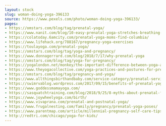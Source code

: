 ```yaml
---
layout: stock
slug: woman-doing-yoga-396133
source: https://www.pexels.com/photo/woman-doing-yoga-396133/
pages:
- https://omstars.com/blog/tag/prenatal-yoga/
- https://www.nanit.com/blog/10-easy-prenatal-yoga-stretches-breathing-exercises-you-can-do-at-home/
- https://colatoday.6amcity.com/prenatal-yoga-moms-find-columbia/
- https://www.lifehack.org/788167/pregnancy-yoga-exercises
- https://toulayoga.com/prenatal-yoga/
- https://omstars.com/blog/tag/yoga-and-pregnancy/
- https://www.donnagerrard.com/blog/2018/7/17/why-prenatal-yoga
- https://omstars.com/blog/tag/yoga-for-pregnancy/
- https://yogalondon.net/monkey/the-important-difference-between-yoga-and-prenatal-yoga/
- https://www.theyogacollective.com/yoga-practices-and-postures-for-pregnancy/
- https://omstars.com/blog/tag/pregnancy-and-yoga/
- https://www.allthingsbirthandbaby.com/service-category/prenatal-services-seattle/fitness-seattle/prenatal-yoga-pilates-seattle/
- https://swimrvablog.wordpress.com/2017/09/15/benefits-of-prenatal-yoga-and-water-fitness/
- https://www.goddessmamayoga.com/
- https://sasquatchtraining.com/blog/2018/9/25/8-myths-about-prenatal-fitness
- https://www.joywheelyoga.com/birth/
- https://www.vivaprana.com/prenatal-and-postnatal-yoga/
- https://www.frugalnesting.com/family/pregnancy/prenatal-yoga-poses/
- https://www.parentmap.com/article/millennial-pregnancy-self-care-tips
- http://redtri.com/chicago/yoga-for-kids/
---
```

